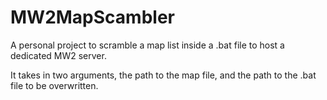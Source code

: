 # MW2MapScambler
A personal project to scramble a map list inside a .bat file to host a dedicated MW2 server.

It takes in two arguments, the path to the map file, and the path to the .bat file to be overwritten.
